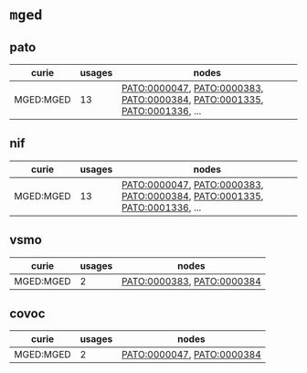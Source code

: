 # `mged`

## pato

| curie     |   usages | nodes                                                                                                                                                                                                                                                                                                                |
|-----------|----------|----------------------------------------------------------------------------------------------------------------------------------------------------------------------------------------------------------------------------------------------------------------------------------------------------------------------|
| MGED:MGED |       13 | [PATO:0000047](http://purl.obolibrary.org/obo/PATO_0000047), [PATO:0000383](http://purl.obolibrary.org/obo/PATO_0000383), [PATO:0000384](http://purl.obolibrary.org/obo/PATO_0000384), [PATO:0001335](http://purl.obolibrary.org/obo/PATO_0001335), [PATO:0001336](http://purl.obolibrary.org/obo/PATO_0001336), ... |

## nif

| curie     |   usages | nodes                                                                                                                                                                                                                                                                                                                |
|-----------|----------|----------------------------------------------------------------------------------------------------------------------------------------------------------------------------------------------------------------------------------------------------------------------------------------------------------------------|
| MGED:MGED |       13 | [PATO:0000047](http://purl.obolibrary.org/obo/PATO_0000047), [PATO:0000383](http://purl.obolibrary.org/obo/PATO_0000383), [PATO:0000384](http://purl.obolibrary.org/obo/PATO_0000384), [PATO:0001335](http://purl.obolibrary.org/obo/PATO_0001335), [PATO:0001336](http://purl.obolibrary.org/obo/PATO_0001336), ... |

## vsmo

| curie     |   usages | nodes                                                                                                                    |
|-----------|----------|--------------------------------------------------------------------------------------------------------------------------|
| MGED:MGED |        2 | [PATO:0000383](http://purl.obolibrary.org/obo/PATO_0000383), [PATO:0000384](http://purl.obolibrary.org/obo/PATO_0000384) |

## covoc

| curie     |   usages | nodes                                                                                                                    |
|-----------|----------|--------------------------------------------------------------------------------------------------------------------------|
| MGED:MGED |        2 | [PATO:0000047](http://purl.obolibrary.org/obo/PATO_0000047), [PATO:0000384](http://purl.obolibrary.org/obo/PATO_0000384) |

